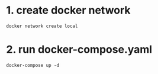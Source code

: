 # 1. create docker network
```
docker network create local
```

# 2. run docker-compose.yaml
```
docker-compose up -d
```